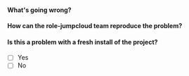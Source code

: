 #### What's going wrong?

#### How can the role-jumpcloud team reproduce the problem?

<!-- Please add a complete description of how to reproduce the problem -->

#### Is this a problem with a fresh install of the project?

- [ ] Yes
- [ ] No

<!--    
    - Participation in this open source project is subject to the Code of Conduct:
      [Code of Conduct](./CODE_OF_CONDUCT.md)
-->
